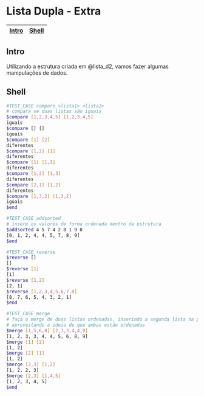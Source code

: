 # Lista Dupla - Extra

<!-- toch -->
[Intro](#intro) | [Shell](#shell)
-- | --
<!-- toch -->

## Intro

Utilizando a estrutura criada em @lista_d2, vamos fazer algumas manipulações de dados.

## Shell
 
```bash
#TEST_CASE compare <lista1> <lista2>
# compara se duas listas são iguais
$compare [1,2,3,4,5] [1,2,3,4,5]
iguais
$compare [] []
iguais
$compare [1] [2]
diferentes
$compare [1,2] [1]
diferentes
$compare [1] [1,2]
diferentes
$compare [1,2] [1,3]
diferentes
$compare [2,1] [1,2]
diferentes
$compare [1,3,2] [1,3,2]
iguais
$end
```

```bash
#TEST_CASE addsorted
# insere os valores de forma ordenada dentro da estrutura
$addsorted 4 5 7 4 2 8 1 9 0
[0, 1, 2, 4, 4, 5, 7, 8, 9]
$end
```

```bash
#TEST_CASE reverse
$reverse []
[]
$reverse [1]
[1]
$reverse [1,2]
[2, 1]
$reverse [1,2,3,4,5,6,7,8]
[8, 7, 6, 5, 4, 3, 2, 1]
$end
```

```bash
#TEST_CASE merge
# faça o merge de duas listas ordenadas, inserindo a segunda lista na primeira
# aproveitando a ideia de que ambas estão ordenadas
$merge [1,5,6,8] [2,3,3,4,4,9]
[1, 2, 3, 3, 4, 4, 5, 6, 8, 9]
$merge [1] [2]
[1, 2]
$merge [2] [1]
[1, 2]
$merge [2,3] [1,2]
[1, 2, 2, 3]
$merge [2,3] [1,4,5]
[1, 2, 3, 4, 5]
$end
```
